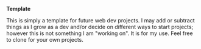 **Template**

This is simply a template for future web dev projects.
I may add or subtract things as I grow as a dev and/or decide on different ways
to start projects; however this is not something I am "working on".
It is for my use.  Feel free to clone for your own projects.
